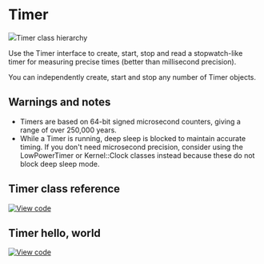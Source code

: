 # Timer

<span class="images">![](../../../images/classmbed_1_1_timer.png)<span>Timer class hierarchy</span></span>

Use the Timer interface to create, start, stop and read a stopwatch-like timer for measuring precise times (better than millisecond precision).

You can independently create, start and stop any number of Timer objects.

## Warnings and notes

- Timers are based on 64-bit signed microsecond counters, giving a range of over 250,000 years.
- While a Timer is running, deep sleep is blocked to maintain accurate timing. If you don't need microsecond precision, consider using the LowPowerTimer or Kernel::Clock classes instead because these do not block deep sleep mode.

## Timer class reference

[![View code](https://www.mbed.com/embed/?type=library)](https://os.mbed.com/docs/mbed-os/development/mbed-os-api-doxy/_timer_8h_source.html)

## Timer hello, world

[![View code](https://www.mbed.com/embed/?url=https://github.com/ARMmbed/mbed-os-snippet-Timer_HelloWorld/tree/v6.11)](https://github.com/ARMmbed/mbed-os-snippet-Timer_HelloWorld/blob/v6.11/main.cpp)
